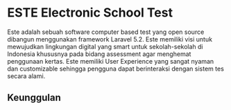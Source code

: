 # ESTE Electronic School Test

Este adalah sebuah software computer based test yang open source dibangun menggunakan framework Laravel 5.2. Este memiliki visi untuk mewujudkan lingkungan digital yang smart untuk sekolah-sekolah di Indonesia khususnya pada bidang assessment agar menghemat penggunaan kertas. Este memiliki User Experience yang sangat nyaman dan customizable sehingga pengguna dapat berinteraksi dengan sistem tes secara alami.

## Keunggulan
### 